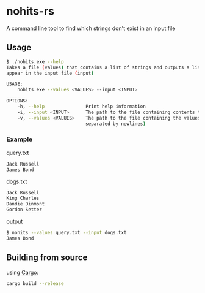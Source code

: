 # nohits-rs

A command line tool to find which strings don't exist in an input file

## Usage

```bash
$ ./nohits.exe --help
Takes a file (values) that contains a list of strings and outputs a list of which strings do not
appear in the input file (input)

USAGE:
    nohits.exe --values <VALUES> --input <INPUT>

OPTIONS:
    -h, --help               Print help information
    -i, --input <INPUT>      The path to the file containing contents to match against
    -v, --values <VALUES>    The path to the file containing the values to search for. (cases
                             separated by newlines)
```

### Example

query.txt

```txt
Jack Russell
James Bond
```

dogs.txt

```txt
Jack Russell
King Charles
Dandie Dinmont
Gordon Setter
```

output

```bash
$ nohits --values query.txt --input dogs.txt
James Bond
```

## Building from source

using [Cargo](https://crates.io/):

```bash
cargo build --release
```
